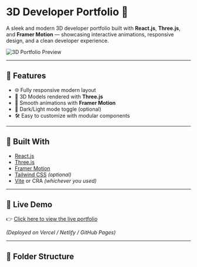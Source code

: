 # 3D Developer Portfolio 🚀

A sleek and modern 3D developer portfolio built with **React.js**, **Three.js**, and **Framer Motion** — showcasing interactive animations, responsive design, and a clean developer experience.

![3D Portfolio Preview](https://your-screenshot-link.png)

---

## 🌟 Features

- 🌐 Fully responsive modern layout
- 🧩 3D Models rendered with **Three.js**
- 💫 Smooth animations with **Framer Motion**
- 🌙 Dark/Light mode toggle (optional)
- 🛠️ Easy to customize with modular components

---

## 🔧 Built With

- [React.js](https://reactjs.org/)
- [Three.js](https://threejs.org/)
- [Framer Motion](https://www.framer.com/motion/)
- [Tailwind CSS](https://tailwindcss.com/) *(optional)*
- [Vite](https://vitejs.dev/) or CRA *(whichever you used)*

---

## 🚀 Live Demo

👉 [Click here to view the live portfolio](https://your-deployment-link.com)

*(Deployed on Vercel / Netlify / GitHub Pages)*

---

## 📂 Folder Structure

